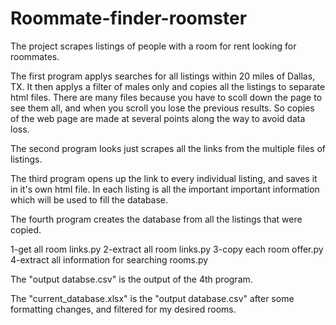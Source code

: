 # Roommate-finder-roomster

The project scrapes listings of people with a room for rent looking for roommates.

The first program applys searches for all listings within 20 miles of Dallas, TX. It then applys a filter of males only and copies all the listings to separate html files. There are many files because you have to scoll down the page to see them all, and when you scroll you lose the previous results. So copies of the web page are made at several points along the way to avoid data loss. 
  
The second program looks just scrapes all the links from the multiple files of listings. 

The third program opens up the link to every individual listing, and saves it in it's own html file. In each listing is all the important important information which will be used to fill the database. 

The fourth program creates the database from all the listings that were copied.

1-get all room links.py
2-extract all room links.py
3-copy each room offer.py
4-extract all information for searching rooms.py

The "output databse.csv" is the output of the 4th program. 

The "current_database.xlsx" is the "output database.csv" after some formatting changes, and filtered for my desired rooms. 
